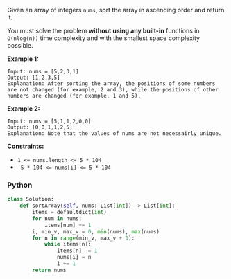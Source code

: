 Given an array of integers  `nums`, sort the array in ascending order and return it.

You must solve the problem  **without using any built-in**  functions in  `O(nlog(n))`  time complexity and with the
smallest space complexity possible.

**Example 1:**

```
Input: nums = [5,2,3,1]
Output: [1,2,3,5]
Explanation: After sorting the array, the positions of some numbers are not changed (for example, 2 and 3), while the positions of other numbers are changed (for example, 1 and 5).
```

**Example 2:**

```
Input: nums = [5,1,1,2,0,0]
Output: [0,0,1,1,2,5]
Explanation: Note that the values of nums are not necessairly unique.
```

**Constraints:**

- `1 <= nums.length <= 5 * 104`
- `-5 * 104 <= nums[i] <= 5 * 104`

### Python

```python
class Solution:
    def sortArray(self, nums: List[int]) -> List[int]:
        items = defaultdict(int)
        for num in nums:
            items[num] += 1
        i, min_v, max_v = 0, min(nums), max(nums)
        for n in range(min_v, max_v + 1):
            while items[n]:
                items[n] -= 1
                nums[i] = n
                i += 1
        return nums
```
